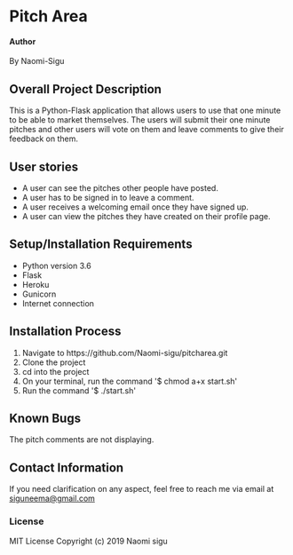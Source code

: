 # Pitch Area

#### Author
By Naomi-Sigu

## Overall Project Description
This is a Python-Flask application that allows users to use that one minute to be able to market themselves. The users will submit their one minute pitches and other users will vote on them and leave comments to give their feedback on them.

## User stories

* A user can see the pitches other people have posted.
* A user has to be signed in to leave a comment.
* A user receives a welcoming email once they have signed up.
* A user can view the pitches they have created on their profile page.


## Setup/Installation Requirements
* Python version 3.6
* Flask
* Heroku
* Gunicorn
* Internet connection

## Installation Process
<ol>
    <li>Navigate to https://github.com/Naomi-sigu/pitcharea.git</li>
    <li>Clone the project</li>
    <li>cd into the project</li>
    <li>On your terminal, run the command '$ chmod a+x start.sh' </li>
    <li>Run the command '$ ./start.sh'</li>
</ol>

## Known Bugs
The pitch comments are not displaying.

## Contact Information
If you need clarification on any aspect, feel free to reach me via email at siguneema@gmail.com

### License
MIT License
Copyright (c) 2019 Naomi sigu
